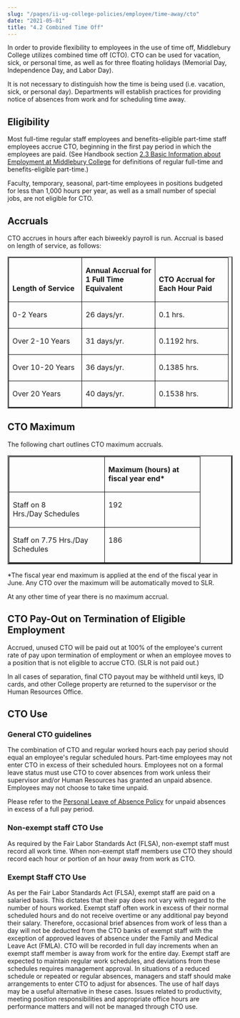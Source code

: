 ```yaml
---
slug: "/pages/ii-ug-college-policies/employee/time-away/cto"
date: "2021-05-01"
title: "4.2 Combined Time Off"
---
```


In order to provide flexibility to employees in the use of time off, Middlebury College utilizes combined time off (CTO). CTO can be used for vacation, sick, or personal time, as well as for three floating holidays (Memorial Day, Independence Day, and Labor Day).

It is not necessary to distinguish how the time is being used (i.e. vacation, sick, or personal day). Departments will establish practices for providing notice of absences from work and for scheduling time away.

## Eligibility

Most full-time regular staff employees and benefits-eligible part-time staff employees accrue CTO, beginning in the first pay period in which the employees are paid. (See Handbook section [2.3 Basic Information about Employment at Middlebury College](/pages/ii-ug-college-policies/employee) for definitions of regular full-time and benefits-eligible part-time.)

Faculty, temporary, seasonal, part-time employees in positions budgeted for less than 1,000 hours per year, as well as a small number of special jobs, are not eligible for CTO.

## Accruals

CTO accrues in hours after each biweekly payroll is run. Accrual is based on length of service, as follows:

<table style="width:100%" border="2">

<tbody>

<tr>

<td style="border:1px solid #000000; width:147px" valign="bottom">

**Length of Service**

</td>

<td style="border:1px solid #000000; width:147px" valign="bottom">

**Annual Accrual for 1 Full Time Equivalent**

</td>

<td style="border:1px solid #000000; width:147px" valign="bottom">

**CTO Accrual for Each Hour Paid**

</td>

</tr>

<tr>

<td style="border:1px solid #000000; width:147px" valign="bottom">

0-2 Years

</td>

<td style="border:1px solid #000000; width:147px" valign="bottom">

26 days/yr.

</td>

<td style="border:1px solid #000000; width:147px" valign="bottom">

0.1 hrs.

</td>

</tr>

<tr>

<td style="border:1px solid #000000; width:147px" valign="bottom">

Over 2-10 Years

</td>

<td style="border:1px solid #000000; width:147px" valign="bottom">

31 days/yr.

</td>

<td style="border:1px solid #000000; width:147px" valign="bottom">

0.1192 hrs.

</td>

</tr>

<tr>

<td style="border:1px solid #000000; width:147px;" valign="bottom">

Over 10-20 Years

</td>

<td style="border:1px solid #000000; width:147px;" valign="bottom">

36 days/yr.

</td>

<td style="border:1px solid #000000; width:147px" valign="bottom">

0.1385 hrs.

</td>

</tr>

<tr>

<td style="border:1px solid #000000; width:147px" valign="bottom">

Over 20 Years

</td>

<td style="border:1px solid #000000; width:147px" valign="bottom">

40 days/yr.

</td>

<td style="border:1px solid #000000; width:147px" valign="bottom">

0.1538 hrs.

</td>

</tr>

</tbody>

</table>

## <a name="CTO_MAX" id="CTO_MAX"></a>CTO Maximum

<span>The following chart outlines CTO maximum accruals.

</span>

<table style="width:100%" border="3">

<tbody>

<tr>

<td style="border:1px solid #000000; width:197px" valign="top"> </td>

<td style="border:1px solid #000000; width:197px" valign="top">

**Maximum (hours) at fiscal year end\***

</td>

</tr>

<tr>

<td style="border:1px solid #000000; width:197px" valign="top">

Staff on 8 Hrs./Day Schedules

</td>

<td style="border:1px solid #000000; width:197px" valign="top">

192

</td>

</tr>

<tr>

<td style="border:1px solid #000000; width:197px" valign="top">

Staff on 7.75 Hrs./Day Schedules

</td>

<td style="border:1px solid #000000; width:197px" valign="top">

186

</td>

</tr>

</tbody>

</table>

\*The fiscal year end maximum is applied at the end of the fiscal year in June. Any CTO over the maximum will be automatically moved to SLR.

At any other time of year there is no maximum accrual.

## CTO Pay-Out on Termination of Eligible Employment

Accrued, unused CTO will be paid out at 100% of the employee's current rate of pay upon termination of employment or when an employee moves to a position that is not eligible to accrue CTO. (SLR is not paid out.)

In all cases of separation, final CTO payout may be withheld until keys, ID cards, and other College property are returned to the supervisor or the Human Resources Office.

## CTO Use

### General CTO guidelines

The combination of CTO and regular worked hours each pay period should equal an employee's regular scheduled hours. Part-time employees may not enter CTO in excess of their scheduled hours. Employees not on a formal leave status must use CTO to cover absences from work unless their supervisor and/or Human Resources has granted an unpaid absence. Employees may not choose to take time unpaid.

Please refer to the [Personal Leave of Absence Policy](/pages/ii-ug-college-policies/employee/time-away/personal-leave) for unpaid absences in excess of a full pay period.

### Non-exempt staff CTO Use

As required by the Fair Labor Standards Act (FLSA), non-exempt staff must record all work time. When non-exempt staff members use CTO they should record each hour or portion of an hour away from work as CTO.

### Exempt Staff CTO Use

As per the Fair Labor Standards Act (FLSA), exempt staff are paid on a salaried basis. This dictates that their pay does not vary with regard to the number of hours worked. Exempt staff often work in excess of their normal scheduled hours and do not receive overtime or any additional pay beyond their salary. Therefore, occasional brief absences from work of less than a day will not be deducted from the CTO banks of exempt staff with the exception of approved leaves of absence under the Family and Medical Leave Act (FMLA). CTO will be recorded in full day increments when an exempt staff member is away from work for the entire day. Exempt staff are expected to maintain regular work schedules, and deviations from these schedules requires management approval. In situations of a reduced schedule or repeated or regular absences, managers and staff should make arrangements to enter CTO to adjust for absences. The use of half days may be a useful alternative in these cases. Issues related to productivity, meeting position responsibilities and appropriate office hours are performance matters and will not be managed through CTO use.

